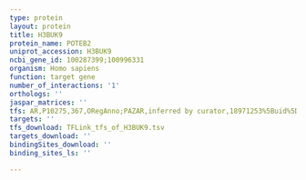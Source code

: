 ```yaml
---
type: protein
layout: protein
title: H3BUK9
protein_name: POTEB2
uniprot_accession: H3BUK9
ncbi_gene_id: 100287399;100996331
organism: Homo sapiens
function: target gene
number_of_interactions: '1'
orthologs: ''
jaspar_matrices: ''
tfs: AR,P10275,367,ORegAnno;PAZAR,inferred by curator,18971253%5Buid%5D+OR+26578589%5Buid%5D,No
targets: ''
tfs_download: TFLink_tfs_of_H3BUK9.tsv
targets_download: ''
bindingSites_download: ''
binding_sites_ls: ''

---
```

